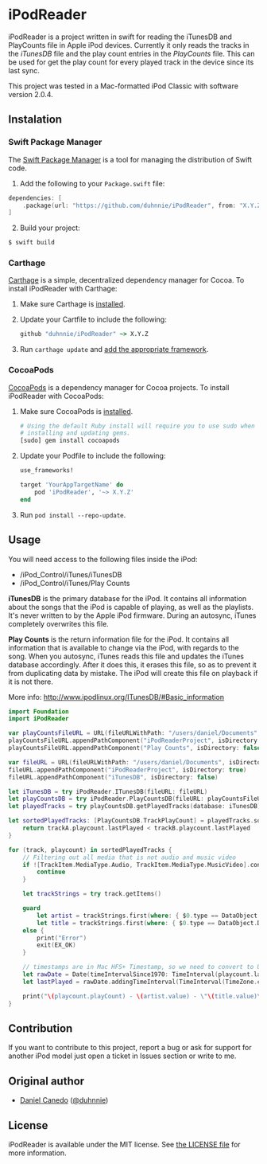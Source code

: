 # iPodReader

iPodReader is a project written in swift for reading the iTunesDB and PlayCounts file in Apple iPod devices. Currently it only reads the tracks in the _iTunesDB_ file and the play count entries in the _PlayCounts_ file. This can be used for get the play count for every played track in the device since its last sync.

This project was tested in a Mac-formatted iPod Classic with software version 2.0.4.

## Instalation

### Swift Package Manager

The [Swift Package Manager][] is a tool for managing the distribution of
Swift code.

1. Add the following to your `Package.swift` file:

  ```swift
  dependencies: [
      .package(url: "https://github.com/duhnnie/iPodReader", from: "X.Y.Z")
  ]
  ```

2. Build your project:

  ```sh
  $ swift build
  ```

[Swift Package Manager]: https://swift.org/package-manager

### Carthage

[Carthage][] is a simple, decentralized dependency manager for Cocoa. To
install iPodReader with Carthage:

 1. Make sure Carthage is [installed][Carthage Installation].

 2. Update your Cartfile to include the following:

    ```ruby
    github "duhnnie/iPodReader" ~> X.Y.Z
    ```

 3. Run `carthage update` and
    [add the appropriate framework][Carthage Usage].


[Carthage]: https://github.com/Carthage/Carthage
[Carthage Installation]: https://github.com/Carthage/Carthage#installing-carthage
[Carthage Usage]: https://github.com/Carthage/Carthage#adding-frameworks-to-an-application

### CocoaPods

[CocoaPods][] is a dependency manager for Cocoa projects. To install
iPodReader with CocoaPods:

 1. Make sure CocoaPods is [installed][CocoaPods Installation].

    ```sh
    # Using the default Ruby install will require you to use sudo when
    # installing and updating gems.
    [sudo] gem install cocoapods
    ```

 2. Update your Podfile to include the following:

    ```ruby
    use_frameworks!

    target 'YourAppTargetName' do
        pod 'iPodReader', '~> X.Y.Z'
    end
    ```

 3. Run `pod install --repo-update`.

[CocoaPods]: https://cocoapods.org
[CocoaPods Installation]: https://guides.cocoapods.org/using/getting-started.html#getting-started

## Usage
You will need access to the following files inside the iPod:
- /iPod_Control/iTunes/iTunesDB
- /iPod_Control/iTunes/Play Counts

**iTunesDB** is the primary database for the iPod. It contains all information about the songs that the iPod is capable of playing, as well as the playlists. It's never written to by the Apple iPod firmware. During an autosync, iTunes completely overwrites this file.

**Play Counts** is the return information file for the iPod. It contains all information that is available to change via the iPod, with regards to the song. When you autosync, iTunes reads this file and updates the iTunes database accordingly. After it does this, it erases this file, so as to prevent it from duplicating data by mistake. The iPod will create this file on playback if it is not there.

More info: http://www.ipodlinux.org/ITunesDB/#Basic_information

```swift
import Foundation
import iPodReader

var playCountsFileURL = URL(fileURLWithPath: "/users/daniel/Documents", isDirectory: true)
playCountsFileURL.appendPathComponent("iPodReaderProject", isDirectory: true)
playCountsFileURL.appendPathComponent("Play Counts", isDirectory: false)

var fileURL = URL(fileURLWithPath: "/users/daniel/Documents", isDirectory: true)
fileURL.appendPathComponent("iPodReaderProject", isDirectory: true)
fileURL.appendPathComponent("iTunesDB", isDirectory: false)

let iTunesDB = try iPodReader.ITunesDB(fileURL: fileURL)
let playCountsDB = try iPodReader.PlayCountsDB(fileURL: playCountsFileURL)
let playedTracks = try playCountsDB.getPlayedTracks(database: iTunesDB)

let sortedPlayedTracks: [PlayCountsDB.TrackPlayCount] = playedTracks.sorted { trackA, trackB in
    return trackA.playcount.lastPlayed < trackB.playcount.lastPlayed
}

for (track, playcount) in sortedPlayedTracks {
    // Filtering out all media that is not audio and music video
    if ![TrackItem.MediaType.Audio, TrackItem.MediaType.MusicVideo].contains(track.mediaType) {
        continue
    }

    let trackStrings = try track.getItems()

    guard
        let artist = trackStrings.first(where: { $0.type == DataObject.DataObjectType.artist }),
        let title = trackStrings.first(where: { $0.type == DataObject.DataObjectType.title })
    else {
        print("Error")
        exit(EX_OK)
    }

    // timestamps are in Mac HFS+ Timestamp, so we need to convert to UNIX timestamp by substracting 2082844800
    let rawDate = Date(timeIntervalSince1970: TimeInterval(playcount.lastPlayed - 2082844800))
    let lastPlayed = rawDate.addingTimeInterval(TimeInterval(TimeZone.current.secondsFromGMT()) * -1)

    print("\(playcount.playCount) - \(artist.value) - \"\(title.value)\" - \(lastPlayed)")
}

```


## Contribution

 If you want to contribute to this project, report a bug or ask for support for another iPod model just open a ticket in Issues section or write to me.


## Original author

 - [Daniel Canedo](mailto:me@duhnnie.net)
   ([@duhnnie](https://twitter.com/duhnnie))


## License

iPodReader is available under the MIT license. See [the LICENSE
file](./LICENSE.txt) for more information.